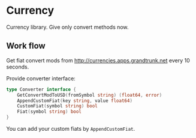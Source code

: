 # Currency

Currency library. Give only convert methods now.

## Work flow

Get fiat convert mods from http://currencies.apps.grandtrunk.net every 10 seconds.

Provide converter interface:

```go
type Converter interface {
	GetConvertModToUSD(fromSymbol string) (float64, error)
	AppendCustomFiat(key string, value float64)
	CustomFiat(symbol string) bool
	Fiat(symbol string) bool
}
```

You can add your custom fiats by `AppendCustomFiat`.
